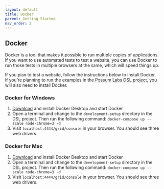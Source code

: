 ```yaml
---
layout: default
title: Docker
parent: Getting Started
nav_order: 2
---
```


## Docker

Docker is a tool that makes it possible to run multiple copies of applications. If you want to use automated tests to test a website, you can use Docker to run those tests in multiple browsers at the same, which will speed things up.

If you plan to test a website, follow the instructions below to install Docker. If you're planning to run the examples in the [Possum Labs DSL project](https://github.com/Possum-Labs/DSL), you will also need to install Docker.

### Docker for Windows

1. [Download](https://www.docker.com/products/docker-desktop) and install Docker Desktop and start Docker
1. Open a terminal and change to the `development-setup` directory in the DSL project. Then run the following command: `docker-compose up --scale node-chrome=3 -d`
1. Visit `localhost:4444/grid/console` in your browser. You should see three web drivers.

### Docker for Mac

1. [Download](https://www.docker.com/products/docker-desktop) and install Docker Desktop and start Docker
1. Open a terminal and change to the `development-setup` directory in the DSL project. Then run the following command: `docker-compose up --scale node-chrome=3 -d`
1. Visit `localhost:4444/grid/console` in your browser. You should see three web drivers.

<feedback>
